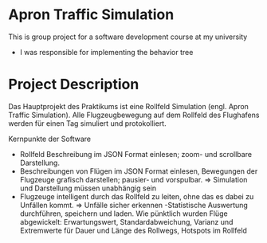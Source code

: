 # Apron Traffic Simulation

This is group project for a software development course at my university
- I was responsible for implementing the behavior tree


# Project Description

Das Hauptprojekt des Praktikums ist eine Rollfeld Simulation
(engl. Apron Traffic Simulation). Alle Flugzeugbewegung auf
dem Rollfeld des Flughafens werden für einen Tag simuliert
und protokolliert.

Kernpunkte der Software
- Rollfeld Beschreibung im JSON Format einlesen; zoom-
und scrollbare Darstellung.
- Beschreibungen von Flügen im JSON Format einlesen,
Bewegungen der Flugzeuge grafisch darstellen; pausier-
und vorspulbar.
⇒ Simulation und Darstellung müssen unabhängig sein
- Flugzeuge intelligent durch das Rollfeld zu leiten, ohne das
es dabei zu Unfällen kommt. ⇒ Unfälle sicher erkennen
-Statistische Auswertung durchführen, speichern und laden.
Wie pünktlich wurden Flüge abgewickelt: Erwartungswert,
Standardabweichung, Varianz und Extremwerte für Dauer
und Länge des Rollwegs, Hotspots im Rollfeld
